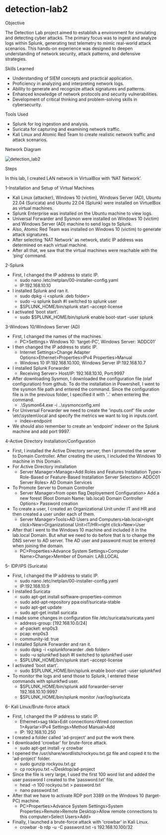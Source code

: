 # detection-lab2

Objective

The Detection Lab project aimed to establish a environment for simulating and detecting cyber attacks. The primary focus was to ingest and analyze logs within Splunk, generating test telemetry to mimic real-world attack scenarios. This hands-on experience was designed to deepen understanding of network security, attack patterns, and defensive strategies.

Skills Learned

- Understanding of SIEM concepts and practical application.
- Proficiency in analyzing and interpreting network logs.
- Ability to generate and recognize attack signatures and patterns.
- Enhanced knowledge of network protocols and security vulnerabilities.
- Development of critical thinking and problem-solving skills in cybersecurity.

Tools Used

- Splunk for log ingestion and analysis.
- Suricata for capturing and examining network traffic.
- Kali Linux and Atomic Red Team to create realistic network traffic and attack scenarios.

Network Diagram

![detection_lab2](https://github.com/user-attachments/assets/c5f14131-f48e-4ac4-922f-5e4a7c3a80cd)

Steps

In this lab, I created LAN network in VirtualBox with ‘NAT Network’.

1-Installation and Setup of Virtual Machines
- Kali Linux (attacker), Windows 10 (victim), Windows Server (AD), Ubuntu 22.04 (Suricata) and Ubuntu 22.04 (Splunk) were installed on VirtuelBox as virtual machines.
- Splunk Enterprise was installed on the Ubuntu machine to view logs.
- Universal Forwarder and Sysmon were installed on Windows 10 (victim) and Windows Server (AD) machine to send logs to Splunk.
- Also, Atomic Red Team was installed on Windows 10 (victim) to generate attack signatures.
- After selecting ‘NAT Network' as network, static IP address was determined on each virtual machine.
- After all that, we saw that the virtual machines were reachable with the ‘ping’ command.

2-Splunk
- First, I changed the IP address to static IP.
  - sudo nano /etc/netplan/00-installer-config.yaml
  - IP:192.168.10.10
- I installed Splunk and ran it.
  - sudo dpkg -i <splunk .deb folder>
  - sudo –u splunk bash #I switched to splunk user
  - $SPLUNK_HOME/bin/splunk start –accept-license
- I activated 'boot start'.
  - sudo $SPLUNK_HOME/bin/splunk enable boot-start -user splunk

3-Windows 10/Windows Server (AD)
- First, I changed the names of the machines.
  - PC>Settings> Windows 10: ‘target-PC’, Windows Server: ‘ADDC01’
- I then changed the IP address to static IP.
  - Internet Settings>Change Adapter Options>Ethernet>Properties>IPv4 Properties>Manual
  - Windows 10 IP:192.168.10.100, Windows Server IP:192.168.10.7
- I installed Splunk Forwarder
  - Receiving Server> Host/IP: 192.168.10.10, Port:9997
- After downloading Sysmon, I downloaded the configuration file (olaf configuration) from github. To do the installation in Powershell, I went to the sysmon file path and entered the command. Since the configuration file is in the previous folder, I specified it with '..\' when entering the command.
  - .\Sysmon64.exe -i ..\sysmonconfig.xml
- For Universal Forwarder we need to create the 'inputs.conf' file under \etc\system\local and specify the metrics we want to log in inputs.conf.
  - index=endpoint
- We should also remember to create an 'endpoint' indexer on the Splunk machine and add port 9997.

4-Active Directory Installation/Configuration
- First, I installed the Active Directory server, then I promoted the server to Domain Controller. After creating the users, I included the Windows 10 machine in this Domain.
- For Active Directory installation
  - Server Manager>Manage>Add Roles and Features 
	Installation Type> Role-Based or Feature-Based Installation 
	Server Selection> ADDC01 
	Server Roles> AD Domain Services 
- To Promote Server to Domain Controller
  - Server Manager>from open flag 
	Deployement Configuration> Add a new forest (Root Domain Name: lab.local) 
	Domain Controller Options> Password creation
- To create a user, I created an Organizational Unit under IT and HR and then created a user under each of them.
  - Server Manager>Tools>AD Users and Computers>lab.local>right click>New>Organizational Unit>IT/HR>right click>New>User
- After that I went to the Windows 10 machine and included it in the lab.local Domain. But what we need to do before that is to change the DNS server to AD server. The AD user and password must be entered when joining the domain.
  - PC>Properties>Advance System Settings>Computer Name>Change>Member of Domain: LAB.LOCAL

5- IDP/IPS (Suricata)
- First, I changed the IP address to static IP.
  - sudo nano /etc/netplan/00-installer-config.yaml
  - IP:192.168.10.9
- I installed Suricata
  - sudo apt-get install software-properties-common
  - sudo add-apt-repository ppa:oisf/suricata-stable
  - sudo apt-get update
  - sudo apt-get install suricata
- I made some changes in configuration file /etc/suricata/suricata.yaml
  - address-group: [192.168.10.0/24]
  - af-packet: enp0s3
  - pcap: enp0s3
  - community-id: true
- I installed Splunk Forwarder and ran it.
  - sudo dpkg -i <splunkforwarder .deb folder>
  - sudo –u splunkfwd bash #I switched to splunkfwd user
  - $SPLUNK_HOME/bin/splunk start –accept-license
- I activated 'boot start'.
  - sudo $SPLUNK_HOME/bin/splunk enable boot-start -user splunkfwd
- To monitor the logs and send those to Splunk, I entered these commands with splunkfwd user.
  - $SPLUNK_HOME/bin/splunk add forwarder-server 192.168.10.10:9997
  - $SPLUNK_HOME/bin/splunk monitor /var/log/suricata

6- Kali Linux/Brute-force attack
- First, I changed the IP address to static IP.
  - Ethernet>sag tikla>Edit connections>Wired connection 1>Ayarlar>IPv4 Settings>Method Manual>Add
  - IP: 192.168.10.250
- I created a folder called 'ad-project' and put the work there.
- I downloaded 'crowbar' for brute-force attack.
  - sudo apt-get install -y crowbar
- I opened the /usr/share/wordlists/rockyou.txt.gz file and copied it to the 'ad-project' folder.
  - sudo gunzip rockyou.txt.gz
  - cp rockyou.txt ~/Desktop/ad-project
- Since the file is very large, I used the first 100 word list and added the user password I created to the 'password.txt' file.
  - head -n 100 rockyou.txt > password.txt
  - nano password.txt
- After that we have to activate RDP port 3389 on the Windows 10 (target-PC) machine.
  - PC>Properties>Advance System Settings>System Properties>Remote>Remote Desktop>Allow remote connections to this computer>Select Users>Add>
- Finally, I launched a brute-force attack with 'crowbar' in Kali Linux.
  - crowbar -b rdp -u <user> -C password.txt -s 192.168.10.100/32

